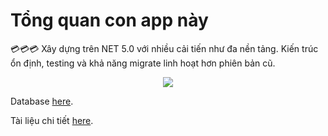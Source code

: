 # Tổng quan con app này
💳💳💳
Xây dựng trên NET 5.0 với nhiều cải tiến như đa nền tảng. Kiến trúc ổn định, testing và khả năng migrate linh hoạt
hơn phiên bản cũ.
<p align="center">
<img src="https://raw.githubusercontent.com/toky0s/cs4rsa_core/main/cs4rsa_core/Images/background.png"></img>
</p>

Database [here](https://dbdiagram.io/d/6155a57d825b5b01461a9d75).

Tài liệu chi tiết [here](https://drive.google.com/drive/folders/152TG-3yCybnFQmQvysOgMIlQdc7U5cnO?usp=sharing).
